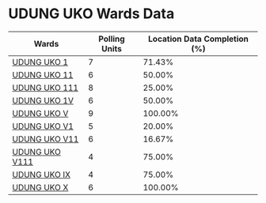 
# UDUNG UKO Wards Data

| Wards | Polling Units | Location Data Completion (%) |
| ---- | ----- | ------- |
| [UDUNG UKO 1](./wards/687-udung-uko-1) | 7 | 71.43% |
| [UDUNG UKO 11](./wards/688-udung-uko-11) | 6 | 50.00% |
| [UDUNG UKO 111](./wards/689-udung-uko-111) | 8 | 25.00% |
| [UDUNG UKO 1V](./wards/690-udung-uko-1v) | 6 | 50.00% |
| [UDUNG UKO V](./wards/691-udung-uko-v) | 9 | 100.00% |
| [UDUNG UKO V1](./wards/692-udung-uko-v1) | 5 | 20.00% |
| [UDUNG UKO V11](./wards/693-udung-uko-v11) | 6 | 16.67% |
| [UDUNG UKO V111](./wards/694-udung-uko-v111) | 4 | 75.00% |
| [UDUNG UKO IX](./wards/695-udung-uko-ix) | 4 | 75.00% |
| [UDUNG UKO X](./wards/696-udung-uko-x) | 6 | 100.00% |




